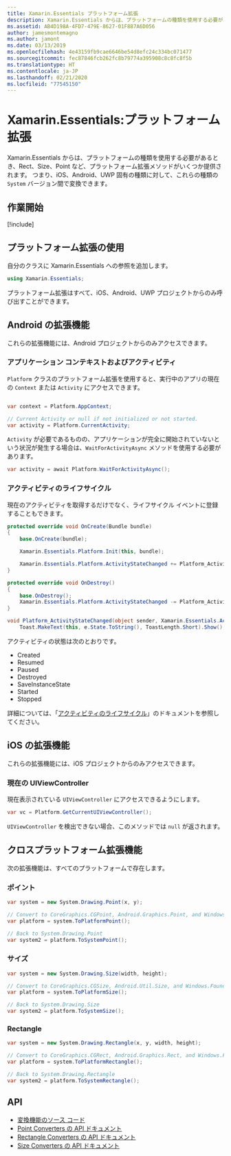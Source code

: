 ```yaml
---
title: Xamarin.Essentials プラットフォーム拡張
description: Xamarin.Essentials からは、プラットフォームの種類を使用する必要があるとき、Rect、Size、Point など、プラットフォーム拡張メソッドがいくつか提供されます。
ms.assetid: AB4D198A-4FD7-479E-8627-01F887A6D056
author: jamesmontemagno
ms.author: jamont
ms.date: 03/13/2019
ms.openlocfilehash: 4e43159fb9cae6646be54d8efc24c334bc071477
ms.sourcegitcommit: fec87846fcb262fc8b79774a395908c8c8fc8f5b
ms.translationtype: HT
ms.contentlocale: ja-JP
ms.lasthandoff: 02/21/2020
ms.locfileid: "77545150"
---
```

# <a name="xamarinessentials-platform-extensions"></a>Xamarin.Essentials:プラットフォーム拡張

Xamarin.Essentials からは、プラットフォームの種類を使用する必要があるとき、Rect、Size、Point など、プラットフォーム拡張メソッドがいくつか提供されます。 つまり、iOS、Android、UWP 固有の種類に対して、これらの種類の `System` バージョン間で変換できます。 

## <a name="get-started"></a>作業開始

[!include[](~/essentials/includes/get-started.md)]

## <a name="using-platform-extensions"></a>プラットフォーム拡張の使用

自分のクラスに Xamarin.Essentials への参照を追加します。

```csharp
using Xamarin.Essentials;
```

プラットフォーム拡張はすべて、iOS、Android、UWP プロジェクトからのみ呼び出すことができます。

## <a name="android-extensions"></a>Android の拡張機能

これらの拡張機能には、Android プロジェクトからのみアクセスできます。

### <a name="application-context--activity"></a>アプリケーション コンテキストおよびアクティビティ

`Platform` クラスのプラットフォーム拡張を使用すると、実行中のアプリの現在の `Context` または `Activity` にアクセスできます。

```csharp

var context = Platform.AppContext;

// Current Activity or null if not initialized or not started.
var activity = Platform.CurrentActivity;
```

`Activity` が必要であるものの、アプリケーションが完全に開始されていないという状況が発生する場合は、`WaitForActivityAsync` メソッドを使用する必要があります。

```csharp
var activity = await Platform.WaitForActivityAsync();
```

### <a name="activity-lifecycle"></a>アクティビティのライフサイクル

現在のアクティビティを取得するだけでなく、ライフサイクル イベントに登録することもできます。

```csharp
protected override void OnCreate(Bundle bundle)
{
    base.OnCreate(bundle);

    Xamarin.Essentials.Platform.Init(this, bundle);

    Xamarin.Essentials.Platform.ActivityStateChanged += Platform_ActivityStateChanged;
}

protected override void OnDestroy()
{
    base.OnDestroy();
    Xamarin.Essentials.Platform.ActivityStateChanged -= Platform_ActivityStateChanged;
}

void Platform_ActivityStateChanged(object sender, Xamarin.Essentials.ActivityStateChangedEventArgs e) =>
    Toast.MakeText(this, e.State.ToString(), ToastLength.Short).Show();
```

アクティビティの状態は次のとおりです。

* Created
* Resumed
* Paused
* Destroyed
* SaveInstanceState
* Started
* Stopped

詳細については、「[アクティビティのライフサイクル](https://docs.microsoft.com/xamarin/android/app-fundamentals/activity-lifecycle/)」のドキュメントを参照してください。

## <a name="ios-extensions"></a>iOS の拡張機能

これらの拡張機能には、iOS プロジェクトからのみアクセスできます。

### <a name="current-uiviewcontroller"></a>現在の UIViewController

現在表示されている `UIViewController` にアクセスできるようにします。

```csharp
var vc = Platform.GetCurrentUIViewController();
```

`UIViewController` を検出できない場合、このメソッドでは `null` が返されます。

## <a name="cross-platform-extensions"></a>クロスプラットフォーム拡張機能

次の拡張機能は、すべてのプラットフォームで存在します。

### <a name="point"></a>ポイント

```csharp
var system = new System.Drawing.Point(x, y);

// Convert to CoreGraphics.CGPoint, Android.Graphics.Point, and Windows.Foundation.Point
var platform = system.ToPlatformPoint();

// Back to System.Drawing.Point
var system2 = platform.ToSystemPoint();
```

### <a name="size"></a>サイズ

```csharp
var system = new System.Drawing.Size(width, height);

// Convert to CoreGraphics.CGSize, Android.Util.Size, and Windows.Foundation.Size
var platform = system.ToPlatformSize();

// Back to System.Drawing.Size
var system2 = platform.ToSystemSize();
```

### <a name="rectangle"></a>Rectangle

```csharp
var system = new System.Drawing.Rectangle(x, y, width, height);

// Convert to CoreGraphics.CGRect, Android.Graphics.Rect, and Windows.Foundation.Rect
var platform = system.ToPlatformRectangle();

// Back to System.Drawing.Rectangle
var system2 = platform.ToSystemRectangle();
```

## <a name="api"></a>API

- [変換機能のソース コード](https://github.com/xamarin/Essentials/tree/master/Xamarin.Essentials/Types/PlatformExtensions)
- [Point Converters の API ドキュメント](xref:Xamarin.Essentials.PointExtensions)
- [Rectangle Converters の API ドキュメント](xref:Xamarin.Essentials.RectangleExtensions)
- [Size Converters の API ドキュメント](xref:Xamarin.Essentials.SizeExtensions)
